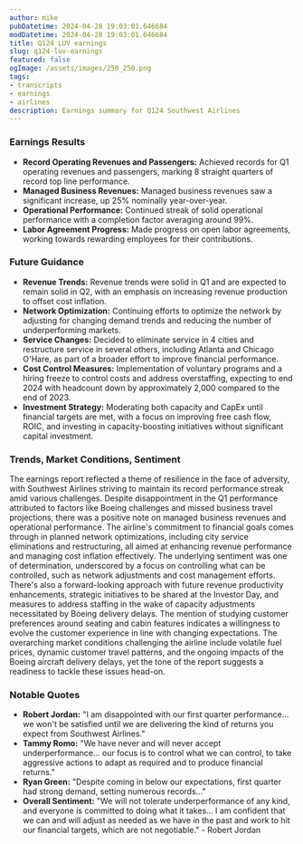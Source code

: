 ```yaml
---
author: mike
pubDatetime: 2024-04-28 19:03:01.646684
modDatetime: 2024-04-28 19:03:01.646684
title: Q124 LUV earnings
slug: q124-luv-earnings
featured: false
ogImage: /assets/images/250_250.png
tags:
- transcripts
- earnings
- airlines
description: Earnings summary for Q124 Southwest Airlines
---
```

### Earnings Results
- **Record Operating Revenues and Passengers:** Achieved records for Q1 operating revenues and passengers, marking 8 straight quarters of record top line performance.
- **Managed Business Revenues:** Managed business revenues saw a significant increase, up 25% nominally year-over-year.
- **Operational Performance:** Continued streak of solid operational performance with a completion factor averaging around 99%.
- **Labor Agreement Progress:** Made progress on open labor agreements, working towards rewarding employees for their contributions.

### Future Guidance
- **Revenue Trends:** Revenue trends were solid in Q1 and are expected to remain solid in Q2, with an emphasis on increasing revenue production to offset cost inflation.
- **Network Optimization:** Continuing efforts to optimize the network by adjusting for changing demand trends and reducing the number of underperforming markets.
- **Service Changes:** Decided to eliminate service in 4 cities and restructure service in several others, including Atlanta and Chicago O'Hare, as part of a broader effort to improve financial performance.
- **Cost Control Measures:** Implementation of voluntary programs and a hiring freeze to control costs and address overstaffing, expecting to end 2024 with headcount down by approximately 2,000 compared to the end of 2023.
- **Investment Strategy:** Moderating both capacity and CapEx until financial targets are met, with a focus on improving free cash flow, ROIC, and investing in capacity-boosting initiatives without significant capital investment.

### Trends, Market Conditions, Sentiment
The earnings report reflected a theme of resilience in the face of adversity, with Southwest Airlines striving to maintain its record performance streak amid various challenges. Despite disappointment in the Q1 performance attributed to factors like Boeing challenges and missed business travel projections, there was a positive note on managed business revenues and operational performance. The airline's commitment to financial goals comes through in planned network optimizations, including city service eliminations and restructuring, all aimed at enhancing revenue performance and managing cost inflation effectively. The underlying sentiment was one of determination, underscored by a focus on controlling what can be controlled, such as network adjustments and cost management efforts. There's also a forward-looking approach with future revenue productivity enhancements, strategic initiatives to be shared at the Investor Day, and measures to address staffing in the wake of capacity adjustments necessitated by Boeing delivery delays. The mention of studying customer preferences around seating and cabin features indicates a willingness to evolve the customer experience in line with changing expectations. The overarching market conditions challenging the airline include volatile fuel prices, dynamic customer travel patterns, and the ongoing impacts of the Boeing aircraft delivery delays, yet the tone of the report suggests a readiness to tackle these issues head-on.

### Notable Quotes
- **Robert Jordan:** "I am disappointed with our first quarter performance... we won't be satisfied until we are delivering the kind of returns you expect from Southwest Airlines."
- **Tammy Romo:** "We have never and will never accept underperformance... our focus is to control what we can control, to take aggressive actions to adapt as required and to produce financial returns."
- **Ryan Green:** "Despite coming in below our expectations, first quarter had strong demand, setting numerous records..."
- **Overall Sentiment:** "We will not tolerate underperformance of any kind, and everyone is committed to doing what it takes... I am confident that we can and will adjust as needed as we have in the past and work to hit our financial targets, which are not negotiable." - Robert Jordan